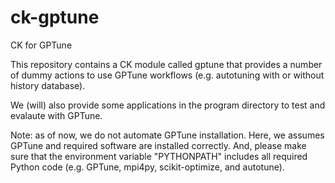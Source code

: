 # ck-gptune
CK for GPTune

This repository contains a CK module called gptune that provides a number of
dummy actions to use GPTune workflows (e.g. autotuning with or without history
database).

We (will) also provide some applications in the program directory to test and
evalaute with GPTune.

Note: as of now, we do not automate GPTune installation. Here, we assumes GPTune
and required software are installed correctly. And, please make sure that the
environment variable "PYTHONPATH" includes all required Python code (e.g.
GPTune, mpi4py, scikit-optimize, and autotune).

